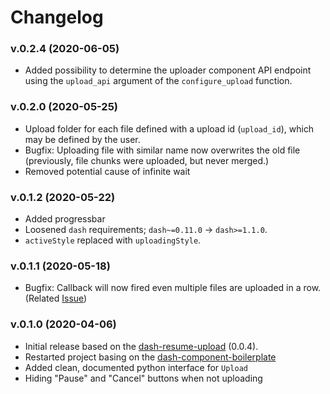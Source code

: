 # Changelog

### v.0.2.4 (2020-06-05)
- Added possibility to determine the uploader component API endpoint using the `upload_api` argument of the `configure_upload` function. 
  
### v.0.2.0 (2020-05-25)
- Upload folder for each file defined with a upload id (`upload_id`), which may be defined by the user.
- Bugfix: Uploading file with similar name now overwrites the old file (previously, file chunks were uploaded, but never merged.)
- Removed potential cause of infinite wait
  
### v.0.1.2 (2020-05-22)
- Added progressbar
- Loosened `dash` requirements;  `dash~=0.11.0` -> `dash>=1.1.0`.
- `activeStyle` replaced with `uploadingStyle`.
  
  
### v.0.1.1 (2020-05-18)
- Bugfix: Callback will now fired even multiple files are uploaded in a row. (Related [Issue](https://github.com/np-8/dash-uploader/issues/1))
  
### v.0.1.0 (2020-04-06)
- Initial release based on the [dash-resume-upload](https://github.com/westonkjones/dash-uploader) (0.0.4).
- Restarted project basing on the [dash-component-boilerplate](https://github.com/plotly/dash-component-boilerplate)
- Added clean, documented python interface for `Upload`
- Hiding "Pause" and "Cancel" buttons when not uploading